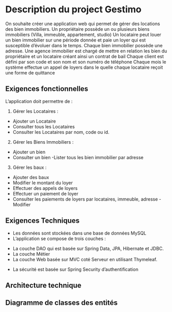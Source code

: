 ﻿# Description du project Gestimo 
On souhaite créer une application web qui permet de gérer des locations des bien immobiliers.
Un propriétaire possède un ou plusieurs biens immobiliers (Villa, immeuble, appartement, studio)
Un locataire peut louer un bien immobilier sur une période donnée et paie un loyer qui est susceptible d’évoluer dans le temps. 
Chaque bien immobilier possède une adresse.
Une agence immobilier est chargé de mettre en relation les bien du propriétaire et un locataire créant ainsi un contrat de bail
Chaque client est défini par son code et son nom et son numéro de téléphone
Chaque mois le système effectue un appel de loyers dans le quelle chaque locataire reçoit une forme de quittance
## Exigences fonctionnelles
L’application doit permettre de :
1. Gérer les Locataires :
- Ajouter un Locataire
- Consulter tous les Locataires
- Consulter les Locataires par nom, code ou id.
2. Gérer les Biens Immobiliers :
- Ajouter un bien
- Consulter un bien
-Lister tous les bien immobilier par adresse
3. Gérer les baux :
- Ajouter des baux
- Modifier le montant du loyer
- Effectuer des appels de loyers
- Effectuer un paiement de loyer
- Consulter les paiements de loyers par locataires, immeuble, adresse
-Modifier  
## Exigences Techniques
* Les données sont stockées dans une base de données MySQL
* L’application se compose de trois couches :
- La couche DAO qui est basée sur Spring Data, JPA, Hibernate et JDBC.
- La couche Métier
- La couche Web basée sur MVC coté Serveur en utilisant Thymeleaf.
* La sécurité est basée sur Spring Security d’authentification
## Architecture technique
## Diagramme de classes des entités


